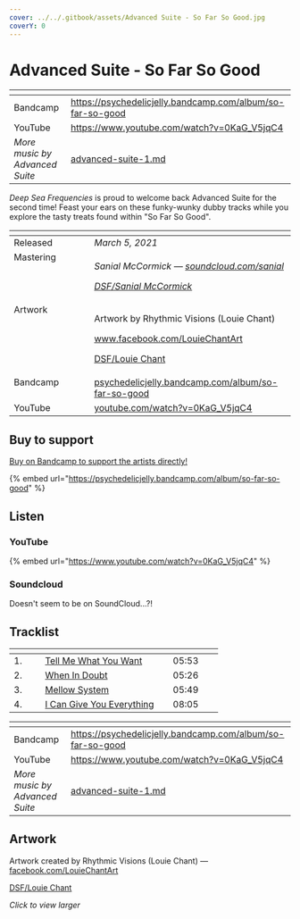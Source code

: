 ```yaml
---
cover: ../../.gitbook/assets/Advanced Suite - So Far So Good.jpg
coverY: 0
---
```


# Advanced Suite - So Far So Good

<table data-view="cards"><thead><tr><th></th><th data-hidden data-card-target data-type="content-ref"></th></tr></thead><tbody><tr><td>Bandcamp</td><td><a href="https://psychedelicjelly.bandcamp.com/album/so-far-so-good">https://psychedelicjelly.bandcamp.com/album/so-far-so-good</a></td></tr><tr><td>YouTube</td><td><a href="https://www.youtube.com/watch?v=0KaG_V5jqC4">https://www.youtube.com/watch?v=0KaG_V5jqC4</a></td></tr><tr><td><em>More music by Advanced Suite</em></td><td><a href="../../artists/musicians/advanced-suite-1.md">advanced-suite-1.md</a></td></tr></tbody></table>

_Deep Sea Frequencies_ is proud to welcome back Advanced Suite for the second time! Feast your ears on these funky-wunky dubby tracks while you explore the tasty treats found within "So Far So Good".

<table data-header-hidden><thead><tr><th width="128" valign="top"></th><th></th></tr></thead><tbody><tr><td valign="top">Released</td><td><em>March 5, 2021</em></td></tr><tr><td valign="top">Mastering</td><td><p><em>Sanial McCormick —</em> <a href="https://soundcloud.com/sanial"><em>soundcloud.com/sanial</em></a> </p><p><a href="../../artists/mastering/sanial-mccormick.md"><em>DSF/Sanial McCormick</em></a> </p></td></tr><tr><td valign="top">Artwork</td><td><p>Artwork by Rhythmic Visions (Louie Chant) </p><p><a href="https://www.facebook.com/LouieChantArt">www.facebook.com/LouieChantArt</a> </p><p><a href="../../artists/graphic/rhythmic-visions-louie-chant.md">DSF/Louie Chant</a> </p></td></tr><tr><td valign="top">Bandcamp</td><td><a href="https://psychedelicjelly.bandcamp.com/album/so-far-so-good">psychedelicjelly.bandcamp.com/album/so-far-so-good</a></td></tr><tr><td valign="top">YouTube</td><td><a href="https://www.youtube.com/watch?v=0KaG_V5jqC4">youtube.com/watch?v=0KaG_V5jqC4</a></td></tr></tbody></table>

## Buy to support

[Buy on Bandcamp to support the artists directly!](https://psychedelicjelly.bandcamp.com/album/so-far-so-good)&#x20;

{% embed url="https://psychedelicjelly.bandcamp.com/album/so-far-so-good" %}

## Listen

### YouTube

{% embed url="https://www.youtube.com/watch?v=0KaG_V5jqC4" %}

### Soundcloud

Doesn't seem to be on SoundCloud...?!

## Tracklist

<table data-header-hidden><thead><tr><th width="40"></th><th width="213"></th><th width="73"></th></tr></thead><tbody><tr><td>1.</td><td><a href="https://psychedelicjelly.bandcamp.com/track/tell-me-what-you-want">Tell Me What You Want</a> </td><td>05:53</td></tr><tr><td>2.</td><td><a href="https://psychedelicjelly.bandcamp.com/track/when-in-doubt">When In Doubt</a> </td><td>05:26</td></tr><tr><td>3.</td><td><a href="https://psychedelicjelly.bandcamp.com/track/mellow-system">Mellow System</a> </td><td>05:49</td></tr><tr><td>4.</td><td><a href="https://psychedelicjelly.bandcamp.com/track/i-can-give-you-everything">I Can Give You Everything</a> </td><td>08:05</td></tr></tbody></table>

<table data-view="cards"><thead><tr><th></th><th data-hidden data-card-target data-type="content-ref"></th></tr></thead><tbody><tr><td>Bandcamp</td><td><a href="https://psychedelicjelly.bandcamp.com/album/so-far-so-good">https://psychedelicjelly.bandcamp.com/album/so-far-so-good</a></td></tr><tr><td>YouTube</td><td><a href="https://www.youtube.com/watch?v=0KaG_V5jqC4">https://www.youtube.com/watch?v=0KaG_V5jqC4</a></td></tr><tr><td><em>More music by Advanced Suite</em></td><td><a href="../../artists/musicians/advanced-suite-1.md">advanced-suite-1.md</a></td></tr></tbody></table>

## Artwork

Artwork created by Rhythmic Visions (Louie Chant) — [facebook.com/LouieChantArt](https://www.facebook.com/LouieChantArt)&#x20;

[DSF/Louie Chant](../../artists/graphic/rhythmic-visions-louie-chant.md)&#x20;

_Click to view larger_

<figure><img src="../../.gitbook/assets/Advanced Suite - So Far So Good.jpg" alt=""><figcaption></figcaption></figure>
